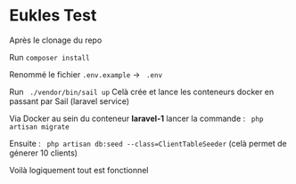 <h1>Eukles Test</h1>

Après le clonage du repo

Run ```composer install```


Renommé le fichier ```.env.example``` -> ``` .env```


Run ``` ./vendor/bin/sail up``` Celà crée et lance les conteneurs docker en passant par Sail (laravel service)

Via Docker au sein du conteneur <b>laravel-1</b> lancer la commande : ``` php artisan migrate```


Ensuite : ``` php artisan db:seed --class=ClientTableSeeder``` (celà permet de génerer 10 clients)

Voilà logiquement tout est fonctionnel
